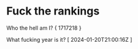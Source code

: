 # Fuck the rankings

Who the hell am I?
{ 1717218 }

What fucking year is it?
[ 2024-01-20T21:00:16Z ]

